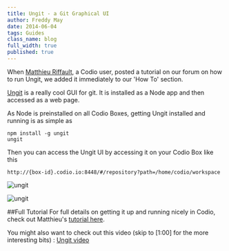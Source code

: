 ```yaml
---
title: Ungit - a Git Graphical UI
author: Freddy May
date: 2014-06-04
tags: Guides
class_name: blog
full_width: true
published: true
---
```


When [Matthieu Riffault](https://plus.google.com/+MatthieuRiffault), a Codio user, posted a tutorial on our forum on how to run Ungit, we added it immediately to our 'How To' section.

[Ungit](https://github.com/FredrikNoren/ungit) is a really cool GUI for git. It is installed as a Node app and then accessed as a web page.

As Node is preinstalled on all Codio Boxes, getting Ungit installed and running is as simple as 

    npm install -g ungit
    ungit
    
Then you can access the Ungit UI by accessing it on your Codio Box like this

    http://{box-id}.codio.io:8448/#/repository?path=/home/codio/workspace

![ungit](/img/blog/ungit-1.png)

![ungit](/img/blog/ungit-2.png)

##Full Tutorial
For full details on getting it up and running nicely in Codio, check out Matthieu's [tutorial here](/docs/specifics/ungit).

You might also want to check out this video (skip to [1:00] for the more interesting bits) :  [Ungit video](http://www.youtube.com/embed/hkBVAi3oKvo?autoplay=1)

